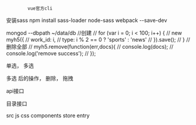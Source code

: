 			vue官方cli
安装sass npm install sass-loader node-sass webpack --save-dev

mongod --dbpath ~/data/db
//创建
// for (var i = 0; i < 100; i++) {
// 	new myh5({
// 		work_id: i,
// 		type: i % 2 == 0 ? 'sports' : 'news'
// 	}).save();
// }
//删除全部
// myh5.remove(function(err,docs){
//      console.log(docs);
//      console.log('remove success');
// });


单选，  多选

多选 后的操作，  删除， 拖拽


api接口


目录接口


src
	js
	css
	components
	store
	entry

